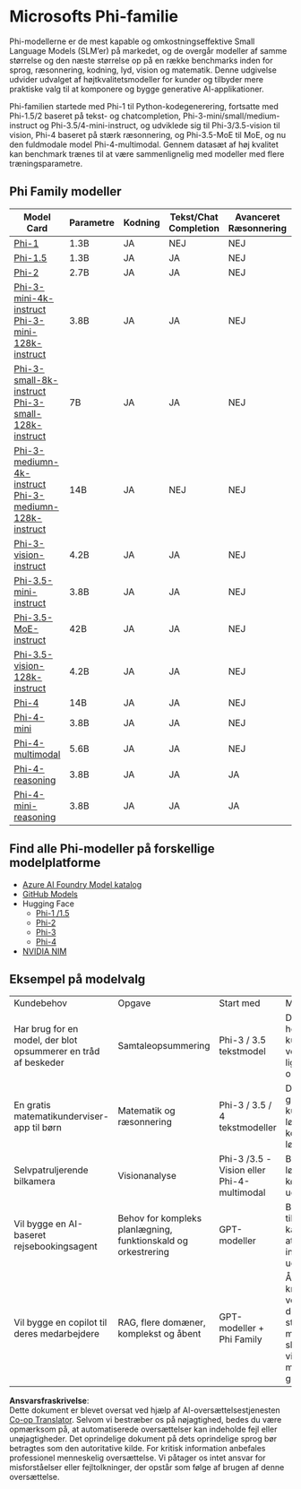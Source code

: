 <!--
CO_OP_TRANSLATOR_METADATA:
{
  "original_hash": "b5d936ffe4dfbab2244f6eb21b11f3b3",
  "translation_date": "2025-07-16T18:34:46+00:00",
  "source_file": "md/01.Introduction/01/01.PhiFamily.md",
  "language_code": "da"
}
-->
# Microsofts Phi-familie

Phi-modellerne er de mest kapable og omkostningseffektive Small Language Models (SLM’er) på markedet, og de overgår modeller af samme størrelse og den næste størrelse op på en række benchmarks inden for sprog, ræsonnering, kodning, lyd, vision og matematik. Denne udgivelse udvider udvalget af højtkvalitetsmodeller for kunder og tilbyder mere praktiske valg til at komponere og bygge generative AI-applikationer.

Phi-familien startede med Phi-1 til Python-kodegenerering, fortsatte med Phi-1.5/2 baseret på tekst- og chatcompletion, Phi-3-mini/small/medium-instruct og Phi-3.5/4-mini-instruct, og udviklede sig til Phi-3/3.5-vision til vision, Phi-4 baseret på stærk ræsonnering, og Phi-3.5-MoE til MoE, og nu den fuldmodale model Phi-4-multimodal. Gennem datasæt af høj kvalitet kan benchmark trænes til at være sammenlignelig med modeller med flere træningsparametre.

## Phi Family modeller

<div style="font-size:8px">

| Model Card |Parametre|Kodning|Tekst/Chat Completion|Avanceret Ræsonnering| Vision | Lyd | MoE
| - | -  | - | - |- |- |- |- |
|[Phi-1](https://huggingface.co/microsoft/phi-1)|1.3B| JA| NEJ | NEJ |NEJ |NEJ |NEJ |
|[Phi-1.5](https://huggingface.co/microsoft/phi-1_5)|1.3B| JA|JA| NEJ |NEJ |NEJ |NEJ |
|[Phi-2](https://huggingface.co/microsoft/phi-1_5)|2.7B| JA|JA| NEJ |NEJ |NEJ |NEJ |
|[Phi-3-mini-4k-instruct](https://huggingface.co/microsoft/Phi-3-mini-4k-instruct)<br/>[Phi-3-mini-128k-instruct](https://huggingface.co/microsoft/Phi-3-mini-128k-instruct)|3.8B| JA|JA| NEJ |NEJ |NEJ |NEJ |
|[Phi-3-small-8k-instruct](https://huggingface.co/microsoft/Phi-3-small-8k-instruct)<br/>[Phi-3-small-128k-instruct](https://huggingface.co/microsoft/Phi-3-small-128k-instruct)<br/>|7B| JA|JA| NEJ |NEJ |NEJ |NEJ |
|[Phi-3-mediumn-4k-instruct](https://huggingface.co/microsoft/Phi-3-medium-4k-instruct)<br>[Phi-3-mediumn-128k-instruct](https://huggingface.co/microsoft/Phi-3-medium-128k-instruct)|14B|JA|NEJ| NEJ |NEJ |NEJ |NEJ |
|[Phi-3-vision-instruct](https://huggingface.co/microsoft/Phi-3-vision-128k-instruct)|4.2B|JA|JA|NEJ |NEJ |NEJ |NEJ |
|[Phi-3.5-mini-instruct](https://huggingface.co/microsoft/Phi-3.5-mini-instruct)|3.8B|JA|JA| NEJ |NEJ |NEJ |NEJ |
|[Phi-3.5-MoE-instruct](https://huggingface.co/microsoft/Phi-3.5-MoE-instruct)|42B|JA|JA| NEJ |NEJ |NEJ |JA |
|[Phi-3.5-vision-128k-instruct](https://huggingface.co/microsoft/Phi-3.5-vision-instruct)|4.2B|JA|JA| NEJ |JA |NEJ |NEJ |
|[Phi-4](https://huggingface.co/microsoft/phi-4)|14B|JA|JA| NEJ |NEJ |NEJ |NEJ |
|[Phi-4-mini](https://huggingface.co/microsoft/Phi-4-mini-instruct)|3.8B|JA|JA| NEJ |NEJ |NEJ |NEJ |
|[Phi-4-multimodal](https://huggingface.co/microsoft/Phi-4-multimodal-instruct)|5.6B|JA|JA| NEJ |JA |JA |NEJ |
|[Phi-4-reasoning](../../../../../md/01.Introduction/01)|3.8B|JA|JA| JA |NEJ |NEJ |NEJ |
|[Phi-4-mini-reasoning](../../../../../md/01.Introduction/01)|3.8B|JA|JA| JA |NEJ |NEJ |NEJ |

</div>

## **Find alle Phi-modeller på forskellige modelplatforme**

- [Azure AI Foundry Model katalog](https://ai.azure.com/explore/models?selectedCollection=phi)
- [GitHub Models](https://github.com/marketplace?query=Phi&type=models)
- Hugging Face
  - [Phi-1 /1.5](https://huggingface.co/collections/microsoft/phi-1-6626e29134744e94e222d572)
  - [Phi-2](https://huggingface.co/microsoft/phi-2)
  - [Phi-3](https://huggingface.co/collections/microsoft/phi-3-6626e15e9585a200d2d761e3)
  - [Phi-4](https://huggingface.co/collections/microsoft/phi-4-677e9380e514feb5577a40e4) 
- [NVIDIA NIM](https://build.nvidia.com/search?q=Phi)

## Eksempel på modelvalg

| | | | |
|-|-|-|-|
|Kundebehov|Opgave|Start med|Mere detaljer|
|Har brug for en model, der blot opsummerer en tråd af beskeder|Samtaleopsummering|Phi-3 / 3.5 tekstmodel|Det afgørende her er, at kunden har en veldefineret og ligetil sproglig opgave|
|En gratis matematikunderviser-app til børn|Matematik og ræsonnering|Phi-3 / 3.5 / 4 tekstmodeller|Da appen er gratis, ønsker kunderne en løsning, der ikke koster dem løbende|
|Selvpatruljerende bilkamera|Visionanalyse|Phi-3 /3.5 -Vision eller Phi-4-multimodal|Behov for en løsning, der kan køre på edge uden internet|
|Vil bygge en AI-baseret rejsebookingsagent|Behov for kompleks planlægning, funktionskald og orkestrering|GPT-modeller|Behov for evne til at planlægge, kalde API’er for at indsamle information og udføre|
|Vil bygge en copilot til deres medarbejdere|RAG, flere domæner, komplekst og åbent|GPT-modeller + Phi Family|Åbent scenarie, kræver bredere verdensviden, derfor er en større model mere egnet. Du skal opdele vidensindholdet, måske er SLM godt for dig|

**Ansvarsfraskrivelse**:  
Dette dokument er blevet oversat ved hjælp af AI-oversættelsestjenesten [Co-op Translator](https://github.com/Azure/co-op-translator). Selvom vi bestræber os på nøjagtighed, bedes du være opmærksom på, at automatiserede oversættelser kan indeholde fejl eller unøjagtigheder. Det oprindelige dokument på dets oprindelige sprog bør betragtes som den autoritative kilde. For kritisk information anbefales professionel menneskelig oversættelse. Vi påtager os intet ansvar for misforståelser eller fejltolkninger, der opstår som følge af brugen af denne oversættelse.